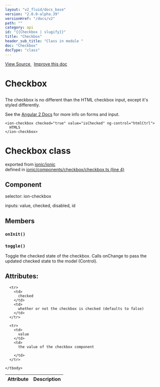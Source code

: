 ```yaml
---
layout: "v2_fluid/docs_base"
version: "2.0.0-alpha.39"
versionHref: "/docs/v2"
path: ""
category: api
id: "{{Checkbox | slugify}}"
title: "Checkbox"
header_sub_title: "Class in module "
doc: "Checkbox"
docType: "class"
---
```




<div class="improve-docs">
  <a href='http://github.com/driftyco/ionic2/tree/master/ionic/components/checkbox/checkbox.ts#L3'>
    View Source
  </a>
  &nbsp;
  <a href='http://github.com/driftyco/ionic2/edit/master/ionic/components/checkbox/checkbox.ts#L3'>
    Improve this doc
  </a>

  <!-- TODO(drewrygh, perrygovier): render this block in the correct location, markup identical to component docs -->

</div>




<h1 class="api-title">

  Checkbox



</h1>





<p>The checkbox is no different than the HTML checkbox input, except it&#39;s styled differently.</p>
<p>See the <a href="https://angular.io/docs/js/latest/api/core/Form-interface.html">Angular 2 Docs</a> for more info on forms and input.</p>





<pre><code class="lang-html">&lt;ion-checkbox checked=&quot;true&quot; value=&quot;isChecked&quot; ng-control=&quot;htmlCtrl&quot;&gt;
  HTML5
&lt;/ion-checkbox&gt;
</code></pre>




<h1 class="class export">Checkbox <span class="type">class</span></h1>
<p class="module">exported from <a href='undefined'>ionic/ionic</a><br/>
defined in <a href="https://github.com/driftyco/ionic2/tree/master/ionic/components/checkbox/checkbox.ts#L4-L123">ionic/components/checkbox/checkbox.ts (line 4)</a>
</p>
<h2>Component</h2>
  <span>selector: ion-checkbox</span>

  <span>inputs: value, checked, disabled, id</span>


<h2>Members</h2>

<div id="onInit"></div>
<h3>
  <code>onInit()</code>

</h3>












<div id="toggle"></div>
<h3>
  <code>toggle()</code>

</h3>

Toggle the checked state of the checkbox. Calls onChange to pass the updated checked state to the model (Control).










  <h2>Attributes:</h2>
  <table class="table" style="margin:0;">
    <thead>
      <tr>
        <th>Attribute</th>
        <th>Description</th>
      </tr>
    </thead>
    <tbody>
      
      <tr>
        <td>
          checked
        </td>
        <td>
          whether or not the checkbox is checked (defaults to false)
        </td>
      </tr>
      
      <tr>
        <td>
          value
        </td>
        <td>
          the value of the checkbox component

        </td>
      </tr>
      
    </tbody>
  </table>




